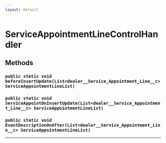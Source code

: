 ```yaml
---
layout: default
---
```

# ServiceAppointmentLineControlHandler
## Methods
### `public static void beforeInsertUpdate(List<dealer__Service_Appointment_Line__c> ServiceAppointmentLineList)`
### `public static void ServiceAppointOnInsertUpdate(List<dealer__Service_Appointment_Line__c> ServiceAppointmentLineList)`
### `public static void EventDescriptionOnAfter(List<dealer__Service_Appointment_Line__c> ServiceAppointmentLineList)`
---

